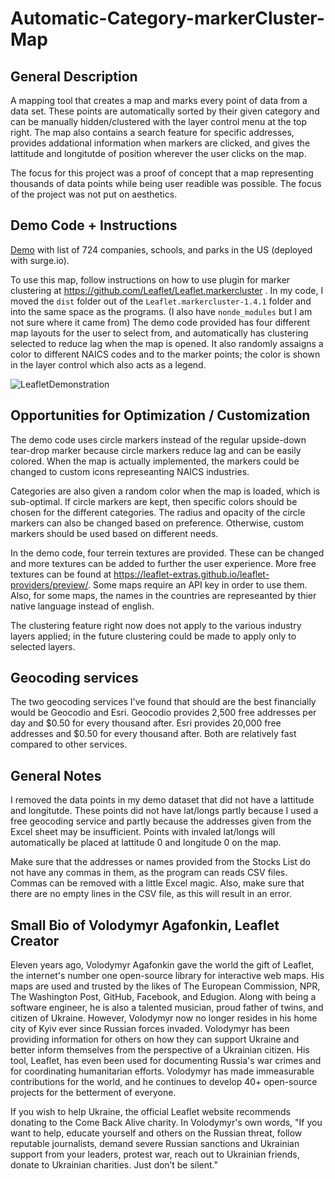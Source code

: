 # Automatic-Category-markerCluster-Map
## General Description
A mapping tool that creates a map and marks every point of data from a data set. These points are automatically sorted by their given category and can be manually hidden/clustered with the layer control menu at the top right. The map also contains a search feature for specific addresses, provides addational information when markers are clicked, and gives the lattitude and longitutde of position wherever the user clicks on the map.

The focus for this project was a proof of concept that a map representing thousands of data points while being user readible was possible. The focus of the project was not put on aesthetics.

## Demo Code + Instructions
[Demo](https://leafletmapdemo.surge.sh/) with list of 724 companies, schools, and parks in the US (deployed with surge.io).

To use this map, follow instructions on how to use plugin for marker clustering at https://github.com/Leaflet/Leaflet.markercluster . In my code, I moved the `dist` folder out of the `Leaflet.markercluster-1.4.1` folder and into the same space as the programs. (I also have `nonde_modules` but I am not sure where it came from)
The demo code provided has four different map layouts for the user to select from, and automatically has clustering selected to reduce lag when the map is opened. It also randomly assaigns a color to different NAICS codes and to the marker points; the color is shown in the layer control which also acts as a legend. 

![LeafletDemonstration](https://user-images.githubusercontent.com/93101107/184181320-b4b88487-e60b-42dc-ac5c-4b97ba823dc0.gif)

## Opportunities for Optimization / Customization
The demo code uses circle markers instead of the regular upside-down tear-drop marker because circle markers reduce lag and can be easily colored. When the map is actually implemented, the markers could be changed to custom icons represeanting NAICS industries. 

Categories are also given a random color when the map is loaded, which is sub-optimal. If circle markers are kept, then specific colors should be chosen for the different categories. The radius and opacity of the circle markers can also be changed based on preference. Otherwise, custom markers should be used based on different needs.

In the demo code, four terrein textures are provided. These can be changed and more textures can be added to further the user experience. More free textures can be found at https://leaflet-extras.github.io/leaflet-providers/preview/. Some maps require an API key in order to use them. Also, for some maps, the names in the countries are represeanted by thier native language instead of english.

The clustering feature right now does not apply to the various industry layers applied; in the future clustering could be made to apply only to selected layers.

## Geocoding services
The two geocoding services I've found that should are the best financially would be Geocodio and Esri. Geocodio provides 2,500 free addresses per day and $0.50 for every thousand after. Esri provides 20,000 free addresses and $0.50 for every thousand after. Both are relatively fast compared to other services.

## General Notes
I removed the data points in my demo dataset that did not have a lattitude and longitutde. These points did not have lat/longs partly because I used a free geocoding service and partly because the addresses given from the Excel sheet may be insufficient. Points with invaled lat/longs will automatically be placed at lattitude 0 and longitude 0 on the map.

Make sure that the addresses or names provided from the Stocks List do not have any commas in them, as the program can reads CSV files. Commas can be removed with a little Excel magic. Also, make sure that there are no empty lines in the CSV file, as this will result in an error.

## Small Bio of Volodymyr Agafonkin, Leaflet Creator

Eleven years ago, Volodymyr Agafonkin gave the world the gift of Leaflet, the internet's number one open-source library for interactive web maps. His maps are used and trusted by the likes of The European Commission, NPR, The Washington Post, GitHub, Facebook, and Edugion. Along with being a software engineer, he is also a talented musician, proud father of twins, and citizen of Ukraine. However, Volodymyr now no longer resides in his home city of Kyiv ever since Russian forces invaded. Volodymyr has been providing information for others on how they can support Ukraine and better inform themselves from the perspective of a Ukrainian citizen. His tool, Leaflet, has even been used for documenting Russia's war crimes and for coordinating humanitarian efforts. Volodymyr has made immeasurable contributions for the world, and he continues to develop 40+ open-source projects for the betterment of everyone.

If you wish to help Ukraine, the official Leaflet website recommends donating to the Come Back Alive charity. In Volodymyr's own words, "If you want to help, educate yourself and others on the Russian threat, follow reputable journalists, demand severe Russian sanctions and Ukrainian support from your leaders, protest war, reach out to Ukrainian friends, donate to Ukrainian charities. Just don’t be silent."
